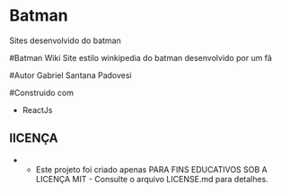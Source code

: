 # Batman
Sites desenvolvido do batman 

#Batman Wiki
Site estilo winkipedia do batman desenvolvido por um fã

#Autor
Gabriel Santana Padovesi  

#Construido com 
- ReactJs


## lICENÇA
* - Este projeto foi criado apenas PARA FINS EDUCATIVOS SOB A LICENÇA MIT - Consulte o arquivo LICENSE.md para detalhes.
